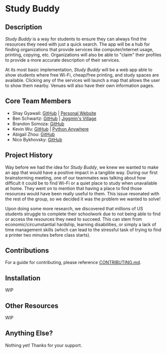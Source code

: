 <!-- markdownlint-disable -->
<!-- textlint-disable -->

# Study Buddy

## Description

*Study Buddy* is a way for students to ensure they can always find the resources they need with just a quick search. The app 
will be a hub for finding organizations that provide services like computer/internet usage, printing, copying, etc. 
Organizations will also be able to "claim" their profiles to provide a more accurate description of their services.

At its most basic implementation, *Study Buddy* will be a web app able to show students where free Wi-Fi, cheap/free 
printing, and study spaces are available. Clicking any of the services will launch a map that allows the user to show them 
nearby. Venues will also have their own information pages.

## Core Team Members

- Shay Gyawali: [GitHub](https://github.com/shaygyawali) | [Personal Website](http://shaygyawali.me)
- Ben Schwartz: [GitHub](https://github.com/bls1999) | [Jiggmin's Village](https://jiggmin2.com/)
- Brandon Somoza: [GitHub](https://github.com/BrandonSomoza)
- Kevin Wu: [GitHub](https://github.com/kevin1289) | [Python Anywhere](https://kevinwu.pythonanywhere.com/)
- Abigail Zhou: [GitHub](https://github.com/abigailzhou03)
- Nico Bykhovsky: [GitHub](https://github.com/Bykho-git)

## Project History

Way before we had the idea for *Study Buddy*, we knew we wanted to make an app that would have a positive impact in a 
tangible way. During our first brainstorming meeting, one of our teammates was talking about how difficult it could be to 
find Wi-Fi or a quiet place to study when unavailable at home. They went on to mention that having a place to find those 
resources would have been really useful to them. This issue resonated with the rest of the group, so we decided it was the 
problem we wanted to solve!

Upon doing some more research, we discovered that millions of US students struggle to complete their schoolwork due to not 
being able to find or access the resources they need to succeed. This can stem from economic/circumstantial hardship, 
learning disabilities, or simply a lack of time management skills (which can lead to the stressful task of trying to find a 
printer two minutes before class starts).

## Contributions

For a guide for contributing, please reference [CONTRIBUTING.md](https://github.com/agiledev-students-fall2022/final-project-team-study-buddy/blob/master/CONTRIBUTING.md).

## Installation

WIP

## Other Resources

WIP

## Anything Else?

Nothing yet! Thanks for your support.